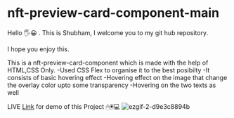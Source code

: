 # nft-preview-card-component-main

Hello 🖐😀 .
This is Shubham, I welcome you to my git hub repository.

I hope you enjoy this.


 
This is a nft-preview-card-component which is made with the help of HTML,CSS Only.
-Used CSS Flex to organise it to the best posibilty
-It consists of basic hovering effect
     -Hovering effect on the image that change the overlay color upto some transparency
     -Hovering on the two texts as well 
     

LIVE [Link](https://iamskedy.github.io/nft-preview-card-component-main/) for demo of this Project 
🖱🖲💻
![ezgif-2-d9e3c8894b](https://user-images.githubusercontent.com/95680495/158103482-9ef6b2f7-33d2-43d2-8d4a-bb3aec5492b3.gif)

